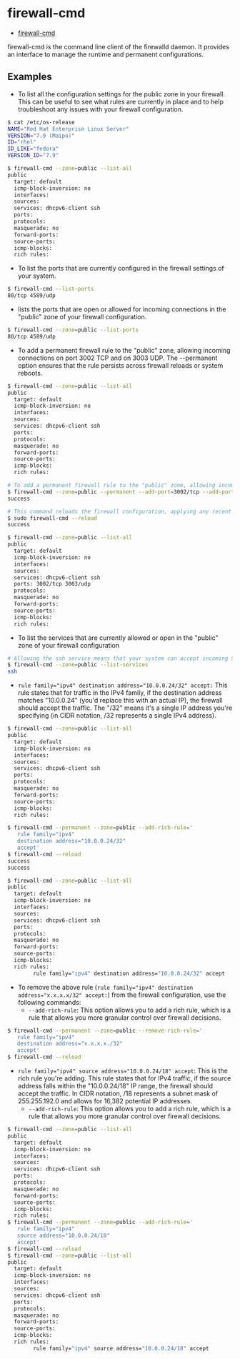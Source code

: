 # firewall-cmd

- [firewall-cmd](https://firewalld.org/documentation/man-pages/firewall-cmd.html)

firewall-cmd is the command line client of the firewalld daemon. It provides an interface to manage the runtime and permanent configurations.

## Examples

- To list all the configuration settings for the public zone in your firewall. This can be useful to see what rules are currently in place and to help troubleshoot any issues with your firewall configuration.

```bash
$ cat /etc/os-release 
NAME="Red Hat Enterprise Linux Server"
VERSION="7.9 (Maipo)"
ID="rhel"
ID_LIKE="fedora"
VERSION_ID="7.9"

$ firewall-cmd --zone=public --list-all
public
  target: default
  icmp-block-inversion: no
  interfaces: 
  sources: 
  services: dhcpv6-client ssh
  ports: 
  protocols: 
  masquerade: no
  forward-ports: 
  source-ports: 
  icmp-blocks: 
  rich rules: 
```

- To list the ports that are currently configured in the firewall settings of your system.
  
```bash
$ firewall-cmd --list-ports
80/tcp 4589/udp
```

- lists the ports that are open or allowed for incoming connections in the "public" zone of your firewall configuration.

```bash
$ firewall-cmd --zone=public --list-ports
80/tcp 4589/udp
```

- To add a permanent firewall rule to the "public" zone, allowing incoming connections on port 3002 TCP and on 3003 UDP. The --permanent option ensures that the rule persists across firewall reloads or system reboots.

```bash
$ firewall-cmd --zone=public --list-all
public
  target: default
  icmp-block-inversion: no
  interfaces: 
  sources: 
  services: dhcpv6-client ssh
  ports: 
  protocols: 
  masquerade: no
  forward-ports: 
  source-ports: 
  icmp-blocks: 
  rich rules: 

# To add a permanent firewall rule to the "public" zone, allowing incoming TCP (Transmission Control Protocol) connections on port 3002 and UDP (User Datagram Protocol) connections on port 3003. The --permanent option ensures that the rule persists across firewall reloads or system reboots.
$ firewall-cmd --zone=public --permanent --add-port=3002/tcp --add-port=3003/udp;
success

# This command reloads the firewall configuration, applying any recent changes made to the firewall rules. The new rule added in the previous step will take effect after the reload.
$ sudo firewall-cmd --reload
success

$ firewall-cmd --zone=public --list-all
public
  target: default
  icmp-block-inversion: no
  interfaces: 
  sources: 
  services: dhcpv6-client ssh
  ports: 3002/tcp 3003/udp
  protocols: 
  masquerade: no
  forward-ports: 
  source-ports: 
  icmp-blocks: 
  rich rules: 
```

- To list the services that are currently allowed or open in the "public" zone of your firewall configuration

```bash
# Allowing the ssh service means that your system can accept incoming SSH connections, allowing users to connect remotely and securely access the system's command-line interface.
$ firewall-cmd --zone=public --list-services
ssh
```

- `rule family="ipv4" destination address="10.0.0.24/32" accept:` This rule states that for traffic in the IPv4 family, if the destination address matches "10.0.0.24" (you'd replace this with an actual IP), the firewall should accept the traffic. The "/32" means it's a single IP address you're specifying (in CIDR notation, /32 represents a single IPv4 address).

```bash
$ firewall-cmd --zone=public --list-all
public
  target: default
  icmp-block-inversion: no
  interfaces: 
  sources: 
  services: dhcpv6-client ssh
  ports: 
  protocols: 
  masquerade: no
  forward-ports: 
  source-ports: 
  icmp-blocks: 
  rich rules:

$ firewall-cmd --permanent --zone=public --add-rich-rule='
   rule family="ipv4"
   destination address="10.0.0.24/32"
   accept'
$ firewall-cmd --reload
success
success

$ firewall-cmd --zone=public --list-all
public
  target: default
  icmp-block-inversion: no
  interfaces: 
  sources: 
  services: dhcpv6-client ssh
  ports: 
  protocols: 
  masquerade: no
  forward-ports: 
  source-ports: 
  icmp-blocks: 
  rich rules: 
        rule family="ipv4" destination address="10.0.0.24/32" accept
```

- To remove the above rule (`rule family="ipv4" destination address="x.x.x.x/32" accept:`) from the firewall configuration, use the following commands:
  - `--add-rich-rule`: This option allows you to add a rich rule, which is a rule that allows you more granular control over firewall decisions.

```bash
$ firewall-cmd --permanent --zone=public --remove-rich-rule='
   rule family="ipv4"
   destination address="x.x.x.x./32"
   accept'
$ firewall-cmd --reload
```

- `rule family="ipv4" source address="10.0.0.24/18" accept`: This is the rich rule you're adding. This rule states that for IPv4 traffic, if the source address falls within the "10.0.0.24/18" IP range, the firewall should accept the traffic. In CIDR notation, /18 represents a subnet mask of 255.255.192.0 and allows for 16,382 potential IP addresses.
  - `--add-rich-rule`: This option allows you to add a rich rule, which is a rule that allows you more granular control over firewall decisions.

```bash
$ firewall-cmd --zone=public --list-all
public
  target: default
  icmp-block-inversion: no
  interfaces: 
  sources: 
  services: dhcpv6-client ssh
  ports: 
  protocols: 
  masquerade: no
  forward-ports: 
  source-ports: 
  icmp-blocks: 
  rich rules: 
$ firewall-cmd --permanent --zone=public --add-rich-rule='
   rule family="ipv4"
   source address="10.0.0.24/18"
   accept'
$ firewall-cmd --reload
$ firewall-cmd --zone=public --list-all
public
  target: default
  icmp-block-inversion: no
  interfaces: 
  sources: 
  services: dhcpv6-client ssh
  ports: 
  protocols: 
  masquerade: no
  forward-ports: 
  source-ports: 
  icmp-blocks: 
  rich rules: 
        rule family="ipv4" source address="10.0.0.24/18" accept
```

